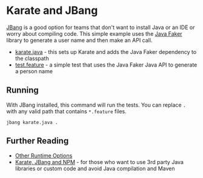# Karate and JBang

[JBang](https://www.jbang.dev) is a good option for teams that don't want to install Java or an IDE or worry about compiling code. This simple example uses the [Java Faker](https://github.com/DiUS/java-faker) library to generate a user name and then make an API call.

* [karate.java](karate.java) - this sets up Karate and adds the Java Faker dependency to the classpath
* [test.feature](test.feature) - a simple test that uses the Java Faker Java API to generate a person name

## Running
With JBang installed, this command will run the tests. You can replace `.` with any valid path that contains `*.feature` files.

```
jbang karate.java .
```

## Further Reading

* [Other Runtime Options](https://github.com/karatelabs/karate/wiki/Get-Started:-Other-Runtime-Options)
* [Karate, JBang and NPM](../jbang-npm/README.md) - for those who want to use 3rd party Java libraries or custom code and avoid Java compilation and Maven





